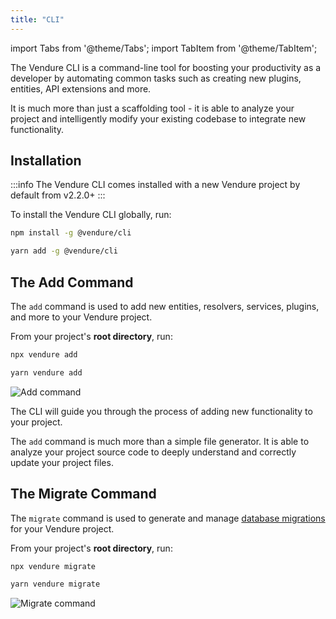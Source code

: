 ```yaml
---
title: "CLI"
---
```


import Tabs from '@theme/Tabs';
import TabItem from '@theme/TabItem';

The Vendure CLI is a command-line tool for boosting your productivity as a developer by automating common tasks
such as creating new plugins, entities, API extensions and more.

It is much more than just a scaffolding tool - it is able to analyze your project and intelligently modify your existing
codebase to integrate new functionality.

## Installation

:::info
The Vendure CLI comes installed with a new Vendure project by default from v2.2.0+
:::

To install the Vendure CLI globally, run:

<Tabs groupId="package-manager">
<TabItem value="npm" label="npm" default>

```bash
npm install -g @vendure/cli
```

</TabItem>
<TabItem value="yarn" label="yarn">

```bash
yarn add -g @vendure/cli
```

</TabItem>
</Tabs>

## The Add Command

The `add` command is used to add new entities, resolvers, services, plugins, and more to your Vendure project.

From your project's **root directory**, run:

<Tabs groupId="package-manager">
<TabItem value="npm" label="npm" default>

```bash
npx vendure add
```

</TabItem>
<TabItem value="yarn" label="yarn">

```bash
yarn vendure add
```

</TabItem>
</Tabs>

![Add command](./add-command.webp)

The CLI will guide you through the process of adding new functionality to your project. 

The `add` command is much more than a simple file generator. It is able to
analyze your project source code to deeply understand and correctly update your project files.

## The Migrate Command

The `migrate` command is used to generate and manage [database migrations](/guides/developer-guide/migrations) for your Vendure project.


From your project's **root directory**, run:

<Tabs groupId="package-manager">
<TabItem value="npm" label="npm" default>

```bash
npx vendure migrate
```

</TabItem>
<TabItem value="yarn" label="yarn">

```bash
yarn vendure migrate
```

</TabItem>
</Tabs>

![Migrate command](./migrate-command.webp)

